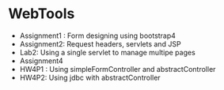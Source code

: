 # WebTools
<ul>
  <li>Assignment1 : Form designing using bootstrap4</li>
  <li>Assignment2: Request headers, servlets and JSP</li>
  <li>Lab2: Using a single servlet to manage multipe pages</li>
  <li>Assignment4 <li>HW4P1 : Using simpleFormController and abstractController</li>
  <li>HW4P2: Using jdbc with abstractController</li>
  </li>
</ul>
